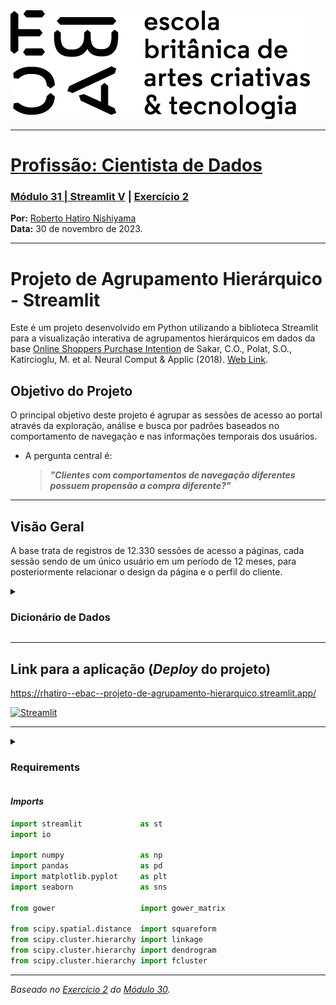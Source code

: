 <img src="https://raw.githubusercontent.com/rhatiro/previsao-renda/main/ebac-course-utils/media/logo/newebac_logo_black_half.png" alt="ebac-logo">

---

# [**Profissão: Cientista de Dados**](https://github.com/rhatiro/Curso_EBAC-Profissao_Cientista_de_Dados)
### [**Módulo 31** | Streamlit V](https://github.com/rhatiro/Curso_EBAC-Profissao_Cientista_de_Dados/tree/main/Modulo_31_-_Streamlit_V) | [Exercício 2](https://github.com/rhatiro/Curso_EBAC-Profissao_Cientista_de_Dados/tree/main/Modulo_31_-_Streamlit_V/Exercicio_2)

**Por:** [Roberto Hatiro Nishiyama](https://www.linkedin.com/in/rhatiro/)<br>
**Data:** 30 de novembro de 2023.

---

# **Projeto de Agrupamento Hierárquico - Streamlit**

Este é um projeto desenvolvido em Python utilizando a biblioteca Streamlit para a visualização interativa de agrupamentos hierárquicos em dados da base [Online Shoppers Purchase Intention](https://archive.ics.uci.edu/ml/datasets/Online+Shoppers+Purchasing+Intention+Dataset) de Sakar, C.O., Polat, S.O., Katircioglu, M. et al. Neural Comput & Applic (2018). [Web Link](https://doi.org/10.1007/s00521-018-3523-0).

## Objetivo do Projeto

O principal objetivo deste projeto é agrupar as sessões de acesso ao portal através da exploração, análise e busca por padrões baseados no comportamento de navegação e nas informações temporais dos usuários.

- A pergunta central é: 

  > ***"Clientes com comportamentos de navegação diferentes possuem propensão a compra diferente?"***

---

## Visão Geral

A base trata de registros de 12.330 sessões de acesso a páginas, cada sessão sendo de um único usuário em um período de 12 meses, para posteriormente relacionar o design da página e o perfil do cliente.

<details>
  <summary>
    <h3>Dicionário de Dados</h3>
  </summary>

|Variável                |Descrição                                                                                                                      |
| :--------------------- |:----------------------------------------------------------------------------------------------------------------------------  |
|Administrative          | Quantidade de acessos em páginas administrativas                                                                              |
|Administrative_Duration | Tempo de acesso em páginas administrativas                                                                                    |
|Informational           | Quantidade de acessos em páginas informativas                                                                                 |
|Informational_Duration  | Tempo de acesso em páginas informativas                                                                                       |
|ProductRelated          | Quantidade de acessos em páginas de produtos                                                                                  |
|ProductRelated_Duration | Tempo de acesso em páginas de produtos                                                                                        |
|BounceRates             | *Percentual de visitantes que entram no site e saem sem acionar outros *requests* durante a sessão                            |
|ExitRates               | * Soma de vezes que a página é visualizada por último em uma sessão dividido pelo total de visualizações                      |
|PageValues              | * Representa o valor médio de uma página da Web que um usuário visitou antes de concluir uma transação de comércio eletrônico |
|SpecialDay              | Indica a proximidade a uma data festiva (dia das mães etc)                                                                    |
|Month                   | Mês                                                                                                                           |
|OperatingSystems        | Sistema operacional do visitante                                                                                              |
|Browser                 | Browser do visitante                                                                                                          |
|Region                  | Região                                                                                                                        |
|TrafficType             | Tipo de tráfego                                                                                                               |
|VisitorType             | Tipo de visitante: novo ou recorrente                                                                                         |
|Weekend                 | Indica final de semana                                                                                                        |
|Revenue                 | Indica se houve compra ou não                                                                                                 |

*Variáveis calculadas pelo Google Analytics*

</details>

---

## Link para a aplicação (*Deploy* do projeto)
https://rhatiro--ebac--projeto-de-agrupamento-hierarquico.streamlit.app/

[![Streamlit](https://img.shields.io/badge/Streamlit-FF4B4B?logo=Streamlit&logoColor=white)](https://rhatiro--ebac--projeto-de-agrupamento-hierarquico.streamlit.app/)

---

<details>
  <summary>
    <h3>Requirements</h3>
  </summary>
  
```bash
altair==5.1.2
attrs==23.1.0
blinker==1.7.0
cachetools==5.3.2
certifi==2023.11.17
charset-normalizer==3.3.2
click==8.1.7
contourpy==1.2.0
cycler==0.12.1
fonttools==4.45.1
gitdb==4.0.11
GitPython==3.1.40
gower==0.1.2
idna==3.5
importlib-metadata==6.8.0
importlib-resources==6.1.1
Jinja2==3.1.2
jsonschema==4.20.0
jsonschema-specifications==2023.11.1
kiwisolver==1.4.5
markdown-it-py==3.0.0
MarkupSafe==2.1.3
matplotlib==3.8.2
mdurl==0.1.2
numpy==1.26.2
packaging==23.2
pandas==2.1.3
Pillow==10.1.0
protobuf==4.25.1
pyarrow==14.0.1
pydeck==0.8.1b0
Pygments==2.17.2
pyparsing==3.1.1
python-dateutil==2.8.2
pytz==2023.3.post1
referencing==0.31.0
requests==2.31.0
rich==13.7.0
rpds-py==0.13.1
scipy==1.11.4
seaborn==0.13.0
six==1.16.0
smmap==5.0.1
streamlit==1.28.2
tenacity==8.2.3
toml==0.10.2
toolz==0.12.0
tornado==6.3.3
typing_extensions==4.8.0
tzdata==2023.3
tzlocal==5.2
urllib3==2.1.0
validators==0.22.0
zipp==3.17.0
```

</details>

#### *Imports*
```python
import streamlit             as st
import io

import numpy                 as np
import pandas                as pd
import matplotlib.pyplot     as plt
import seaborn               as sns

from gower                   import gower_matrix

from scipy.spatial.distance  import squareform
from scipy.cluster.hierarchy import linkage
from scipy.cluster.hierarchy import dendrogram
from scipy.cluster.hierarchy import fcluster
```

---

*Baseado no [Exercício 2](https://github.com/rhatiro/Curso_EBAC-Profissao_Cientista_de_Dados/blob/main/Mo%CC%81dulo%2030%20-%20Hiera%CC%81rquicos%20%3A%20aglomerativos/Exerci%CC%81cio%202/mod30_tarefa02-roberto_hatiro.ipynb) do [Módulo 30](https://github.com/rhatiro/Curso_EBAC-Profissao_Cientista_de_Dados/tree/main/Mo%CC%81dulo%2030%20-%20Hiera%CC%81rquicos%20%3A%20aglomerativos).*
